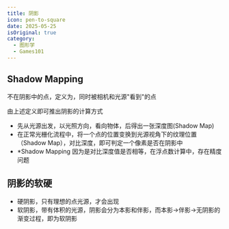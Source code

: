```yaml
---
title: 阴影
icon: pen-to-square
date: 2025-05-25
isOriginal: true
category:
  - 图形学
  - Games101
---
```


<!-- more -->

## Shadow Mapping

不在阴影中的点，定义为，同时被相机和光源"看到"的点

由上述定义即可推出阴影的计算方式

- 先从光源出发，以光照方向，看向物体，后得出一张深度图(Shadow Map)
- 在正常光栅化流程中，将一个点的位置变换到光源视角下的纹理位置（Shadow Map），对比深度，即可判定一个像素是否在阴影中
- *Shadow Mapping 因为是对比深度值是否相等，在浮点数计算中，存在精度问题

## 阴影的软硬

- 硬阴影，只有理想的点光源，才会出现
- 软阴影，带有体积的光源，阴影会分为本影和伴影，而本影->伴影->无阴影的渐变过程，即为软阴影